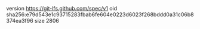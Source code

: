 version https://git-lfs.github.com/spec/v1
oid sha256:e79d543e1c93715283fbab6fe604e0223d6023f268bddd0a31c06b8374ea3f96
size 2806
